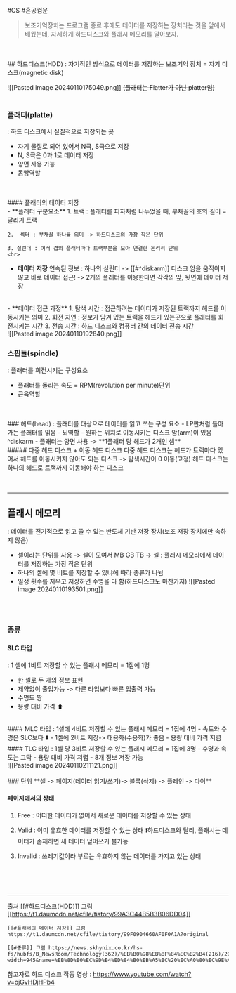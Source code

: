 #CS #혼공컴운 


> 보조기억장치는 프로그램 종료 후에도 데이터를 저장하는 장치라는 것을 앞에서 배웠는데, 자세하게 하드디스크와 플래시 메모리를 알아보자.
<br>
<br>
## 하드디스크(HDD)
: 자기적인 방식으로 데이터를 저장하는 보조기억 장치 = 자기 디스크(magnetic disk)
<br>

![[Pasted image 20240110175049.png]]
~~(플래터는 Flatter가 아닌 platter임)~~
<br>
<br>
### 플래터(platte)
: 하드 디스크에서 실질적으로 저장되는 곳
- 자기 물질로 되어 있어서 N극, S극으로 저장
- N, S극은 0과 1로 데이터 저장
- 양면 사용 가능
- 몸빵역할
<br>
<br>
#### 플래터의 데이터 저장
<br>
- **플래터 구분요소**
	1.  트랙 :  플래터를 피자처럼 나누었을 때, 부채꼴의 호의 길이 = 달리기 트랙

	2.  섹터 : 부채꼴 하나를 의미 -> 하드디스크의 가장 작은 단위

	3. 실린더 : 여러 겹의 플래터마다 트랙부분을 모아 연결한 논리적 단위
	<br>
- **데이터 저장**
	연속된 정보 : 하나의 실린더 -> [[#^diskarm]] 디스크 암을 움직이지 않고 바로 데이터 접근!
		-> 2개의 플래터를 이용한다면 각각의 앞, 뒷면에 데이터 저장
<br>
- **데이터 접근 과정**
	1. 탐색 시간 : 접근하려는 데이터가 저장된 트랙까지 헤드를 이동시키는 의미
	2. 회전 지연 : 정보가 담겨 있는 트랙을 헤드가 있는곳으로 플래터를 회전시키는 시간
	3. 전송 시간 :  하드 디스크와 컴퓨터 간의 데이터 전송 시간
	<br>
			![[Pasted image 20240110192840.png]]
<br>


### 스핀들(spindle)
: 플래터를 회전시키는 구성요소
- 플래터를 돌리는 속도 = RPM(revolution per minute)단위
- 근육역할
<br>
<br>
### 헤드(head)
: 플래터를 대상으로 데이터를 읽고 쓰는 구성 요소
- LP판처럼 돌아가는 플래터를 읽음
- 뇌역할
- 원하는 위치로 이동시키는 디스크 암(arm)이 있음 ^diskarm
- 플래터는 양면 사용 -> **1플래터 당 헤드가 2개인 셈**
<br>
##### 다중 헤드 디스크 + 이동 헤드 디스크
다중 헤드 디스크는 헤드가 트랙마다 있어서 헤드를 이동시키지 않아도 되는 디스크 -> 탐색시간이 0
이동(고정) 헤드 디스크는 하나의 헤드로 트랙까지 이동해야 하는 디스크
<br>
<br>
<br>

---
## 플래시 메모리
: 데이터를 전기적으로 읽고 쓸 수 있는 반도체 기반 저장 장치(보조 저장 장치에만 속하지 않음)

- 셀이라는 단위를 사용 -> 셀이 모여서 MB GB TB
	-> 셀 : 플래시 메모리에서 데이터를 저장하는 가장 작은 단위
- 하나의 셀에 몇 비트를 저장할 수 있냐에 따라 종류가 나뉨
- 일정 횟수를 지우고 저장하면 수명을 다 함(하드디스크도 마찬가지)
		![[Pasted image 20240110193501.png]]

<br>
<br>


###  종류
#### SLC 타입
: 1 셀에 1비트 저장할 수 있는 플래시 메모리 = 1집에 1명
- 한 셀로 두 개의 정보 표현
- 제약없이 출입가능 -> 다른 타입보다 빠른 입출력 가능
- 수명도 짱
- 용량 대비 가격 ⬆️
<br>
#### MLC 타입
: 1셀에 4비트 저장할 수 있는 플래시 메모리 = 1집에 4명
- 속도와 수명은 SLC보다 ⬇️
- 1셀에 2비트 저장-> 대용화(수용화)가 좋음
- 용량 대비 가격 저렴
<br>
#### TLC 타입
: 1셀 당 3비트 저장할 수 있는 플래시 메모리 = 1집에 3명
- 수명과 속도는 그닥
- 용량 대비 가격 저렵
- 8개 정보 저장 가능
<br>
			![[Pasted image 20240110211121.png]]
<br>
<br>
### 단위
**셀 -> 페이지(데이터 읽기/쓰기)-> 블록(삭제) -> 플레인 -> 다이**

#### 페이지에서의 상태
1. Free :  어떠한 데이터가 없어서 새로운 데이터를 저장할 수 있는 상태
   
2. Valid :  이미 유효한 데이터를 저장할 수 있는 상태
	   ❗️하드디스크와 달리, 플래시는 데이터가 존재하면 새 데이터 덮어쓰기 불가능
	   
3. Invalid : 쓰레기값이라 부르는 유효하지 않는 데이터를 가지고 있는 상태
   
<br>
<br>
<br>

---

출처
	[[#하드디스크(HDD)]] 그림 [[https://t1.daumcdn.net/cfile/tistory/99A3C44B5B3B06DD04]]
	
	[[#플래터의 데이터 저장]] 그림 https://t1.daumcdn.net/cfile/tistory/99F0904660AF0F0A1A?original
	
	[[#종류]] 그림 https://news.skhynix.co.kr/hs-fs/hubfs/B_NewsRoom/Technology(362)/%EB%B0%98%EB%8F%84%EC%B2%B4(216)/2018/1226/%EB%8D%B0%EC%9D%B4%ED%84%B0%EB%A5%BC%20%EC%A0%80%EC%9E%A5(Write)%ED%95%9C%EB%8B%A4%EB%8A%94%20%EC%9D%98%EB%AF%B8%EB%8A%94%20%EC%A7%80%EC%A0%95%EB%90%9C%20%EC%85%80%EC%9D%98%20storage%20%EC%98%81%EC%97%AD%EC%97%90%20%EC%A0%84%EC%9E%90%EB%A5%BC.jpg?width=945&name=%EB%8D%B0%EC%9D%B4%ED%84%B0%EB%A5%BC%20%EC%A0%80%EC%9E%A5(Write)%ED%95%9C%EB%8B%A4%EB%8A%94%20%EC%9D%98%EB%AF%B8%EB%8A%94%20%EC%A7%80%EC%A0%95%EB%90%9C%20%EC%85%80%EC%9D%98%20storage%20%EC%98%81%EC%97%AD%EC%97%90%20%EC%A0%84%EC%9E%90%EB%A5%BC.jpg

참고자료
	하드 디스크 작동 영상 : https://www.youtube.com/watch?v=ojGvHDjHPb4
